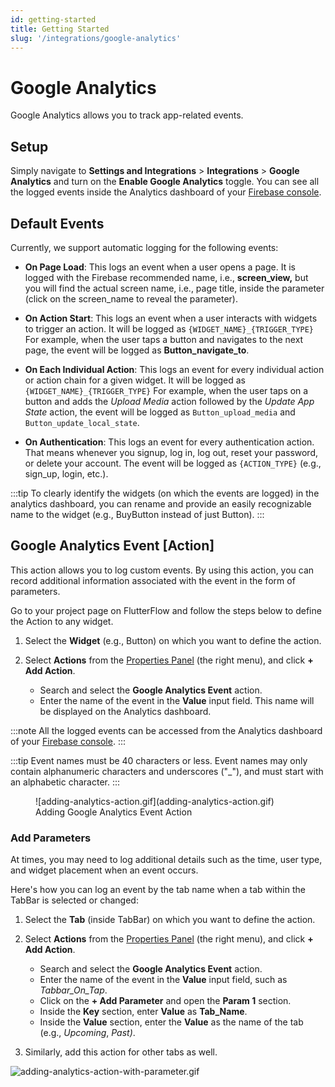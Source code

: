 ```yaml
---
id: getting-started
title: Getting Started
slug: '/integrations/google-analytics'
---
```


# Google Analytics

Google Analytics allows you to track app-related events. 

## Setup 

Simply navigate to **Settings and Integrations** > **Integrations** > **Google Analytics** and turn on the **Enable Google Analytics** toggle. You can see all the logged events inside the Analytics dashboard of your [Firebase console](https://console.firebase.google.com/).

## Default Events
Currently, we support automatic logging for the following events:

* **On Page Load**: This logs an event when a user opens a page. It is logged with the Firebase recommended name, i.e., **screen_view,** but you will find the actual screen name, i.e., page title, inside the parameter (click on the screen_name to reveal the parameter).

* **On Action Start**: This logs an event when a user interacts with widgets to trigger an action. It will be logged as
`{WIDGET_NAME}_{TRIGGER_TYPE}` For example, when the user taps a button and navigates to the 
  next page, the event will be logged as **Button_navigate_to**.

* **On Each Individual Action**: This logs an event for every individual action or action chain for a given widget. It will be logged as `{WIDGET_NAME}_{TRIGGER_TYPE}` For example, when the user taps on a button and adds the *Upload Media* action followed by the *Update App State* action, the event will be logged as `Button_upload_media` and `Button_update_local_state`.

* **On Authentication**: This logs an event for every authentication action. That means whenever you signup, log in, log out, reset your password, or delete your account. The event will be logged as `{ACTION_TYPE}` (e.g., sign_up, login, etc.).

:::tip
To clearly identify the widgets (on which the events are logged) in the analytics dashboard, you can rename and provide an easily recognizable name to the widget (e.g., BuyButton instead of just Button).
:::

## Google Analytics Event [Action]

This action allows you to log custom events. By using this action, you can record additional information associated with the event in the form of parameters.

Go to your project page on FlutterFlow and follow the steps below to define the Action to any widget.

1. Select the **Widget** (e.g., Button) on which you want to define the action. 

2. Select **Actions** from the [Properties Panel](../../../intro/ff-ui/builder.md#properties-panel) (the right menu), and click **+ Add Action**.
	* Search and select the **Google Analytics Event** action.
	* Enter the name of the event in the **Value** input field. This name will be displayed on 
      the Analytics dashboard.


:::note
All the logged events can be accessed from the Analytics dashboard of your [Firebase console](https://console.firebase.google.com/).
:::

:::tip
Event names must be 40 characters or less. Event names may only contain alphanumeric characters and underscores ("_"), and must start with an alphabetic character.
:::

<figure>
    ![adding-analytics-action.gif](adding-analytics-action.gif)
  <figcaption class="centered-caption">Adding Google Analytics Event Action</figcaption>
</figure>

### Add Parameters

At times, you may need to log additional details such as the time, user type, and widget placement when an event occurs.

Here's how you can log an event by the tab name when a tab within the TabBar is selected or changed:

1. Select the **Tab** (inside TabBar) on which you want to define the action. 

2. Select **Actions** from the [Properties Panel](../../../intro/ff-ui/builder.md#properties-panel) (the right menu), and click **+ Add Action**.
	* Search and select the **Google Analytics Event** action.
	* Enter the name of the event in the **Value** input field, such as *Tabbar_On_Tap*.
	* Click on the **+ Add Parameter** and open the **Param 1** section.
	* Inside the **Key** section, enter **Value** as **Tab_Name**.
	* Inside the **Value** section, enter the **Value** as the name of the tab (e.g., *Upcoming*, 
	  *Past)*.
   
3. Similarly, add this action for other tabs as well.

![adding-analytics-action-with-parameter.gif](adding-analytics-action-with-parameter.gif)
